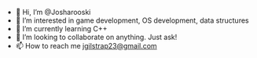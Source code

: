 - 👋 Hi, I’m @Josharooski
- 👀 I’m interested in game development, OS development, data structures
- 🌱 I’m currently learning C++
- 💞️ I’m looking to collaborate on anything. Just ask!
- 📫 How to reach me jgilstrap23@gmail.com

<!---
Josharooski/Josharooski is a ✨ special ✨ repository because its `README.md` (this file) appears on your GitHub profile.
You can click the Preview link to take a look at your changes.
--->
